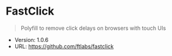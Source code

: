 # FastClick

> Polyfill to remove click delays on browsers with touch UIs

- Version: 1.0.6
- URL: https://github.com/ftlabs/fastclick
